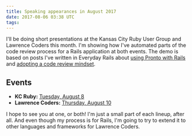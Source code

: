 ```yaml
---
title: Speaking appearances in August 2017
date: 2017-08-06 03:38 UTC
tags:
---
```


I'll be doing short presentations at the Kansas City Ruby User Group and Lawrence Coders this month. I'm showing how I've automated parts of the code review process for a Rails application at both events. The demo is based on posts I've written in Everyday Rails about [using Pronto with Rails](https://everydayrails.com/2015/02/17/pronto-ruby-code-review.html) and [adopting a code review mindset](https://everydayrails.com/2017/01/16/code-review-mindset.html).

## Events

- **KC Ruby:** [Tuesday, August 8](https://www.meetup.com/kcruby/events/242136519/)
- **Lawrence Coders:** [Thursday, August 10](https://www.meetup.com/Lawrence-Coders/events/240936048/)

I hope to see you at one, or both! I'm just a small part of each lineup, after all. And even though my process is for Rails, I'm going to try to extend it to other languages and frameworks for Lawrence Coders.
